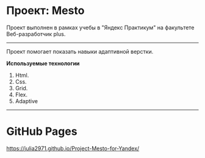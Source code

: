 # Проект: Mesto

Проект выполнен в рамках учебы в "Яндекс Практикум" на факультете Веб-разработчик plus.
***

Проект помогает показать навыки адаптивной верстки.

**Используемые технологии**

1. Html.
2. Css.
3. Grid.
4. Flex.
5. Adaptive
***

# GitHub Pages

https://julia2971.github.io/Project-Mesto-for-Yandex/
